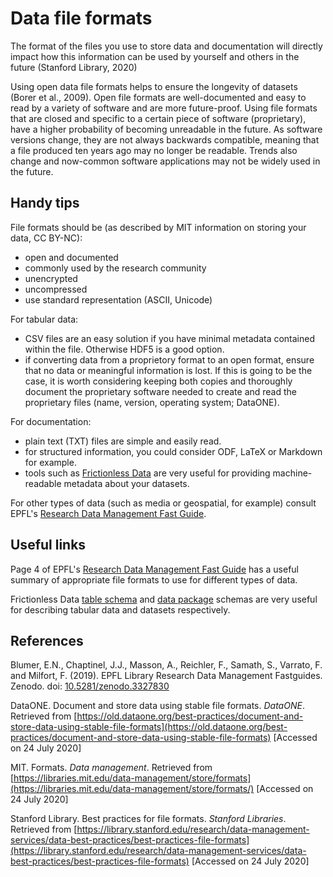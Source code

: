 # Data file formats #

The format of the files you use to store data and documentation will directly impact how this information can be used by yourself and others in the future (Stanford Library, 2020)

Using open data file formats helps to ensure the longevity of datasets (Borer et al., 2009). Open file formats are well-documented and easy to read by a variety of software and are more future-proof. Using file formats that are closed and specific to a certain piece of software (proprietary), have a higher probability of becoming unreadable in the future. As software versions change, they are not always backwards compatible, meaning that a file produced ten years ago may no longer be readable. Trends also change and now-common software applications may not be widely used in the future.

## Handy tips ##

File formats should be (as described by MIT information on storing your data, CC BY-NC): 

* open and documented
* commonly used by the research community
* unencrypted
* uncompressed
* use standard representation (ASCII, Unicode)

For tabular data: 

* CSV files are an easy solution if you have minimal metadata contained within the file. Otherwise HDF5 is a good option.
* if converting data from a proprietory format to an open format, ensure that no data or meaningful information is lost. If this is going to be the case, it is worth considering keeping both copies and thoroughly document the proprietary software needed to create and read the proprietary files (name, version, operating system; DataONE).

For documentation: 

* plain text (TXT) files are simple and easily read.
* for structured information, you could consider ODF, LaTeX or Markdown for example.
* tools such as [Frictionless Data](https://frictionlessdata.io/) are very useful for providing machine-readable metadata about your datasets.

For other types of data (such as media or geospatial, for example) consult EPFL's [Research Data Management Fast Guide](https://www.epfl.ch/campus/library/wp-content/uploads/2019/09/EPFL_Library_RDM_FastGuide_All.pdf#page=4).

## Useful links ## 

Page 4 of EPFL's [Research Data Management Fast Guide](https://www.epfl.ch/campus/library/wp-content/uploads/2019/09/EPFL_Library_RDM_FastGuide_All.pdf#page=4) has a useful summary of appropriate file formats to use for different types of data.

Frictionless Data [table schema](https://specs.frictionlessdata.io/table-schema/) and [data package](https://specs.frictionlessdata.io/data-package/) schemas are very useful for describing tabular data and datasets respectively.  

## References ##

Blumer, E.N., Chaptinel, J.J., Masson, A., Reichler, F., Samath, S., Varrato, F. and Milfort, F. (2019). EPFL Library Research Data Management Fastguides. Zenodo. doi: [10.5281/zenodo.3327830](https://doi.org/10.5281/zenodo.3327830)

DataONE. Document and store data using stable file formats. *DataONE*. Retrieved from [https://old.dataone.org/best-practices/document-and-store-data-using-stable-file-formats](https://old.dataone.org/best-practices/document-and-store-data-using-stable-file-formats) [Accessed on 24 July 2020]

MIT. Formats. *Data management*. Retrieved from [https://libraries.mit.edu/data-management/store/formats](https://libraries.mit.edu/data-management/store/formats/) [Accessed on 24 July 2020]

Stanford Library. Best practices for file formats. *Stanford Libraries*. Retrieved from [https://library.stanford.edu/research/data-management-services/data-best-practices/best-practices-file-formats](https://library.stanford.edu/research/data-management-services/data-best-practices/best-practices-file-formats) [Accessed on 24 July 2020]
